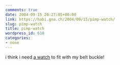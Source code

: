 ```yaml
---
comments: true
date: 2004-09-15 20:27:05+00:00
link: https://habi.gna.ch/2004/09/15/pimp-watch/
slug: pimp-watch
title: pimp-watch
wordpress_id: 618
categories:
- none
---
```


i think i need [a watch](http://www.tokyoflash.com/viewwatch.php?id=53&from=W1) to fit with my belt buckle!
